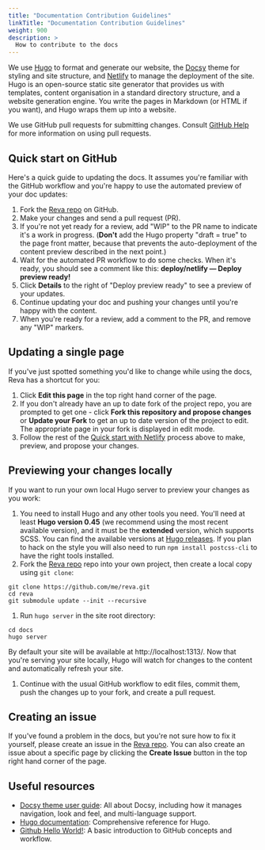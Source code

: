 ```yaml
---
title: "Documentation Contribution Guidelines"
linkTitle: "Documentation Contribution Guidelines"
weight: 900
description: >
  How to contribute to the docs
---
```


We use [Hugo](https://gohugo.io/) to format and generate our website, the
[Docsy](https://github.com/google/docsy) theme for styling and site structure, 
and [Netlify](https://www.netlify.com/) to manage the deployment of the site. 
Hugo is an open-source static site generator that provides us with templates, 
content organisation in a standard directory structure, and a website generation 
engine. You write the pages in Markdown (or HTML if you want), and Hugo wraps them up into a website.

We use GitHub pull requests for submitting changes. Consult
[GitHub Help](https://help.github.com/articles/about-pull-requests/) for more
information on using pull requests.

## Quick start on GitHub

Here's a quick guide to updating the docs. It assumes you're familiar with the
GitHub workflow and you're happy to use the automated preview of your doc
updates:

1. Fork the [Reva repo](https://github.com/cs3org/reva) on GitHub.
1. Make your changes and send a pull request (PR).
1. If you're not yet ready for a review, add "WIP" to the PR name to indicate 
  it's a work in progress. (**Don't** add the Hugo property 
  "draft = true" to the page front matter, because that prevents the 
  auto-deployment of the content preview described in the next point.)
1. Wait for the automated PR workflow to do some checks. When it's ready,
  you should see a comment like this: **deploy/netlify — Deploy preview ready!**
1. Click **Details** to the right of "Deploy preview ready" to see a preview
  of your updates.
1. Continue updating your doc and pushing your changes until you're happy with 
  the content.
1. When you're ready for a review, add a comment to the PR, and remove any
  "WIP" markers.

## Updating a single page

If you've just spotted something you'd like to change while using the docs, Reva has a shortcut for you:

1. Click **Edit this page** in the top right hand corner of the page.
1. If you don't already have an up to date fork of the project repo, you are prompted to get one - click **Fork this repository and propose changes** or **Update your Fork** to get an up to date version of the project to edit. The appropriate page in your fork is displayed in edit mode.
1. Follow the rest of the [Quick start with Netlify](#quick-start-with-netlify) process above to make, preview, and propose your changes.

## Previewing your changes locally

If you want to run your own local Hugo server to preview your changes as you work:

1. You need to install Hugo and any other tools you need. You'll need at least **Hugo version 0.45** (we recommend using the most recent available version), and it must be the **extended** version, which supports SCSS. You can find the available versions at [Hugo releases](https://github.com/gohugoio/hugo/releases). If you plan to hack on the style you will also need
to run `npm install postcss-cli` to have the right tools installed.
1. Fork the [Reva repo](https://github.com/cs3org/reva) repo into your own project, then create a local copy using `git clone`:

```
git clone https://github.com/me/reva.git
cd reva
git submodule update --init --recursive
```

1. Run `hugo server` in the site root directory:

```
cd docs
hugo server
```
 By default your site will be available at http://localhost:1313/. Now that you're serving your site locally, Hugo will watch for changes to the content and automatically refresh your site.
1. Continue with the usual GitHub workflow to edit files, commit them, push the
  changes up to your fork, and create a pull request.

## Creating an issue

If you've found a problem in the docs, but you're not sure how to fix it yourself, please create an issue in the [Reva repo](https://github.com/google/reva/issues).
You can also create an issue about a specific page by clicking the **Create Issue** button in the top right hand corner of the page.

## Useful resources

* [Docsy theme user guide](https://www.docsy.dev/docs/getting-started/): All about Docsy, including how it manages navigation, look and feel, and multi-language support.
* [Hugo documentation](https://gohugo.io/documentation/): Comprehensive reference for Hugo.
* [Github Hello World!](https://guides.github.com/activities/hello-world/): A basic introduction to GitHub concepts and workflow.



